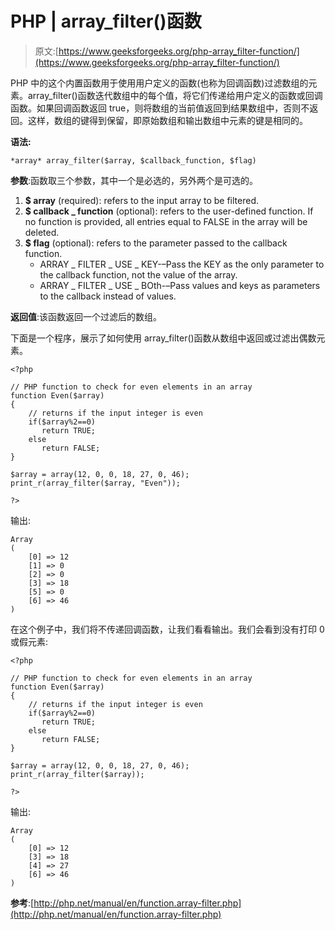 # PHP | array_filter()函数

> 原文:[https://www.geeksforgeeks.org/php-array_filter-function/](https://www.geeksforgeeks.org/php-array_filter-function/)

PHP 中的这个内置函数用于使用用户定义的函数(也称为回调函数)过滤数组的元素。array_filter()函数迭代数组中的每个值，将它们传递给用户定义的函数或回调函数。如果回调函数返回 true，则将数组的当前值返回到结果数组中，否则不返回。这样，数组的键得到保留，即原始数组和输出数组中元素的键是相同的。

**语法:**

```
*array* array_filter($array, $callback_function, $flag)
```

**参数**:函数取三个参数，其中一个是必选的，另外两个是可选的。

1.  **$ array** (required): refers to the input array to be filtered.
2.  **$ callback _ function** (optional): refers to the user-defined function. If no function is provided, all entries equal to FALSE in the array will be deleted.
3.  **$ flag** (optional): refers to the parameter passed to the callback function.
    *   ARRAY _ FILTER _ USE _ KEY-–Pass the KEY as the only parameter to the callback function, not the value of the array.
    *   ARRAY _ FILTER _ USE _ BOth-–Pass values and keys as parameters to the callback instead of values.

**返回值**:该函数返回一个过滤后的数组。

下面是一个程序，展示了如何使用 array_filter()函数从数组中返回或过滤出偶数元素。

```
<?php

// PHP function to check for even elements in an array
function Even($array)
{
    // returns if the input integer is even
    if($array%2==0)
       return TRUE;
    else 
       return FALSE; 
}

$array = array(12, 0, 0, 18, 27, 0, 46);
print_r(array_filter($array, "Even"));

?>
```

输出:

```
Array
(
    [0] => 12
    [1] => 0
    [2] => 0
    [3] => 18
    [5] => 0
    [6] => 46
)

```

在这个例子中，我们将不传递回调函数，让我们看看输出。我们会看到没有打印 0 或假元素:

```
<?php

// PHP function to check for even elements in an array
function Even($array)
{
    // returns if the input integer is even
    if($array%2==0)
       return TRUE;
    else 
       return FALSE; 
}

$array = array(12, 0, 0, 18, 27, 0, 46);
print_r(array_filter($array));

?>
```

输出:

```
Array
(
    [0] => 12
    [3] => 18
    [4] => 27
    [6] => 46
)

```

**参考**:[http://php.net/manual/en/function.array-filter.php](http://php.net/manual/en/function.array-filter.php)